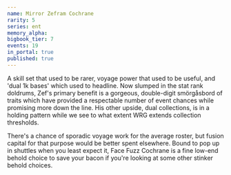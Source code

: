 ```yaml
---
name: Mirror Zefram Cochrane
rarity: 5
series: ent
memory_alpha:
bigbook_tier: 7
events: 19
in_portal: true
published: true
---
```


A skill set that used to be rarer, voyage power that used to be useful, and 'dual 1k bases' which used to headline. Now slumped in the stat rank doldrums, Zef's primary benefit is a gorgeous, double-digit smörgåsbord of traits which have provided a respectable number of event chances while promising more down the line. His other upside, dual collections, is in a holding pattern while we see to what extent WRG extends collection thresholds.

There's a chance of sporadic voyage work for the average roster, but fusion capital for that purpose would be better spent elsewhere. Bound to pop up in shuttles when you least expect it, Face Fuzz Cochrane is a fine low-end behold choice to save your bacon if you're looking at some other stinker behold choices.
